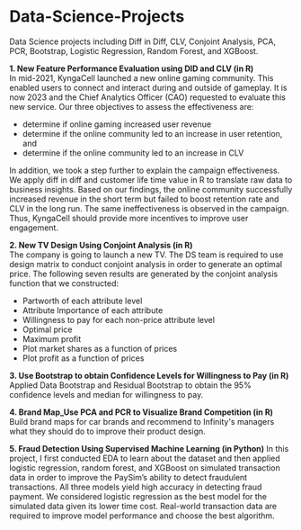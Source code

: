 # Data-Science-Projects
Data Science projects including Diff in Diff, CLV, Conjoint Analysis, PCA, PCR, Bootstrap, Logistic Regression, Random Forest, and XGBoost.

**1. New Feature Performance Evaluation using DID and CLV (in R)** <br>
In mid-2021, KyngaCell launched a new online gaming community. This enabled users to connect and interact during and outside of gameplay. It is now 2023 and the Chief Analytics Officer (CAO) requested to evaluate this new service. Our three objectives to assess the effectiveness are: 
  - determine if online gaming increased user revenue
  - determine if the online community led to an increase in user retention, and 
  - determine if the online community led to an increase in CLV

In addition, we took a step further to explain the campaign effectiveness. We apply diff in diff and customer life time value in R to translate raw data to business insights. Based on our findings, the online community successfully increased revenue in the short term but failed to boost retention rate and CLV in the long run. The same ineffectiveness is observed in the campaign. Thus, KyngaCell should provide more incentives to improve user engagement. 

**2. New TV Design Using Conjoint Analysis (in R)** <br>
The company is going to launch a new TV. The DS team is required to use design matrix to conduct conjoint analysis in order to generate an optimal price. The following seven results are generated by the conjoint analysis function that we constructed: 
  - Partworth of each attribute level
  - Attribute Importance of each attribute
  - Willingness to pay for each non-price attribute level
  - Optimal price
  - Maximum profit
  - Plot market shares as a function of prices
  - Plot profit as a function of prices

**3. Use Bootstrap to obtain Confidence Levels for Willingness to Pay (in R)** <br>
Applied Data Bootstrap and Residual Bootstrap to obtain the 95% confidence levels and median for willingness to pay.

**4. Brand Map_Use PCA and PCR to Visualize Brand Competition (in R)** <br>
Build brand maps for car brands and recommend to Infinity's managers what they should do to improve their product design.

**5. Fraud Detection Using Supervised Machine Learning (in Python)**
In this project, I first conducted EDA to learn about the dataset and then applied logistic regression, random forest, and XGBoost on simulated transaction data in order to improve the PaySim’s ability to detect fraudulent transactions. All three models yield high accuracy in detecting fraud payment. We considered logistic regression as the best model for the simulated data given its lower time cost. Real-world transaction data are required to improve model performance and choose the best algorithm.
